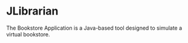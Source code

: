 # JLibrarian
The Bookstore Application is a Java-based tool designed to simulate a virtual bookstore.
